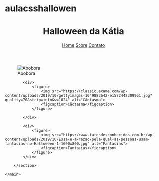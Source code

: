 # aulacsshallowen
<!DOCTYPE html>
<html lang="pt br">
<head>
    <meta charset="UTF-8">
    <meta name="viewport" content="width=device-width, initial-scale=1.0">
    <link rel="stylesheet" href="style.css">
    <title>Halloween</title>
</head>
<body>
    <header>
        <h1>Halloween da Kátia</h1>
        <nav>
            <a href="">Home</a>
            <a href="">Sobre</a>
            <a href="">Contato</a>
        </nav>
    </header>
<!--conteúdo da página--> 
    <main>
        <section>
            <!--card-->
            <div>
                <figure>
                    <img src="https://encrypted-tbn0.gstatic.com/images?q=tbn:ANd9GcQJho-MHOV0iVP2xokuBrnshtetjTlXDbuDQA&usqp=CAU" alt="Abobora">
                    <figcaption>Abobora</figcaption>
                </figure>
            </div>

            <div>
                <figure>
                    <img src="https://classic.exame.com/wp-content/uploads/2019/10/gettyimages-1049883642-e1572442309961.jpg?quality=70&strip=info&w=1024" alt="Cãotasma">
                    <figcaption>Cãotasma</figcaption>
                </figure>

            </div>
<!--card--> 
            <div>
                <figure>
                    <img src="https://www.fatosdesconhecidos.com.br/wp-content/uploads/2019/10/Essa-e-a-razao-pela-qual-as-pessoas-usam-fantasias-no-Halloween-1-1600x800.jpg" alt="Fantasias">
                    <figcaption>Fantasias</figcaption>
                </figure>
            </div>

        </section>

    </main>
    
</body>
</html>
